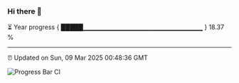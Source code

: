 ### Hi there 👋

⏳ Year progress { █████▁▁▁▁▁▁▁▁▁▁▁▁▁▁▁▁▁▁▁▁▁▁▁▁▁ } 18.37 %

---

⏰ Updated on Sun, 09 Mar 2025 00:48:36 GMT

![Progress Bar CI](https://github.com/code-lakshay/GitHub-Actions-Demo/workflows/Progress%20Bar%20CI/badge.svg)
